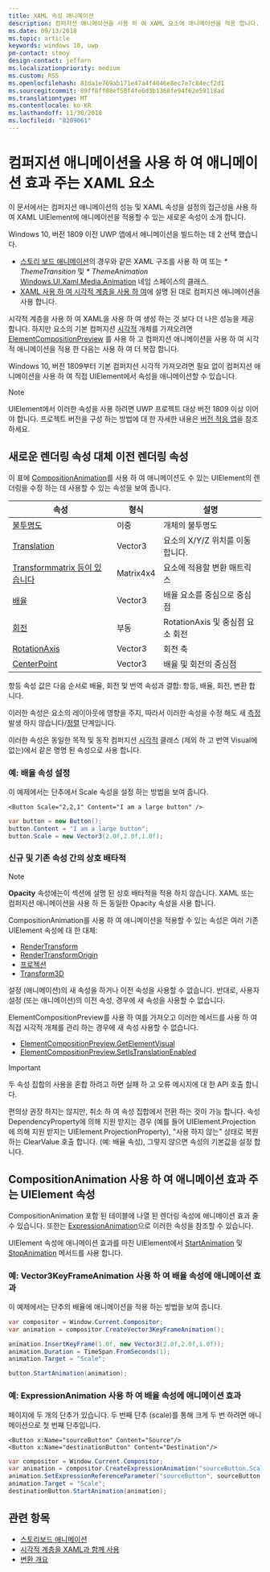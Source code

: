 ```yaml
---
title: XAML 속성 애니메이션
description: 컴퍼지션 애니메이션을 사용 하 여 XAML 요소에 애니메이션을 적용 합니다.
ms.date: 09/13/2018
ms.topic: article
keywords: windows 10, uwp
pm-contact: stmoy
design-contact: jeffarn
ms.localizationpriority: medium
ms.custom: RS5
ms.openlocfilehash: 81da1e769ab171e47a4f4046e8ec7e7c84ecf2d1
ms.sourcegitcommit: 89ff8ff88ef58f4fe6d3b1368fe94f62e59118ad
ms.translationtype: MT
ms.contentlocale: ko-KR
ms.lasthandoff: 11/30/2018
ms.locfileid: "8209061"
---
```

# <a name="animating-xaml-elements-with-composition-animations"></a>컴퍼지션 애니메이션을 사용 하 여 애니메이션 효과 주는 XAML 요소

이 문서에서는 컴퍼지션 애니메이션의 성능 및 XAML 속성을 설정의 접근성을 사용 하 여 XAML UIElement에 애니메이션을 적용할 수 있는 새로운 속성이 소개 합니다.

Windows 10, 버전 1809 이전 UWP 앱에서 애니메이션을 빌드하는 데 2 선택 했습니다.

- [스토리 보드 애니메이션](storyboarded-animations.md)의 경우와 같은 XAML 구조를 사용 하 여 또는 _* ThemeTransition_ 및 _* ThemeAnimation_ [Windows.UI.Xaml.Media.Animation](/uwp/api/windows.ui.xaml.media.animation) 네임 스페이스의 클래스.
- [XAML 사용 하 여 시각적 계층을 사용 하 여](../../composition/using-the-visual-layer-with-xaml.md)에 설명 된 대로 컴퍼지션 애니메이션을 사용 합니다.

시각적 계층을 사용 하 여 XAML을 사용 하 여 생성 하는 것 보다 더 나은 성능을 제공 합니다. 하지만 요소의 기본 컴퍼지션 [시각적](/uwp/api/windows.ui.composition.visual) 개체를 가져오려면 [ElementCompositionPreview](/uwp/api/Windows.UI.Xaml.Hosting.ElementCompositionPreview) 를 사용 하 고 컴퍼지션 애니메이션을 사용 하 여 시각적 애니메이션을 적용 한 다음는 사용 하 여 더 복잡 합니다.

Windows 10, 버전 1809부터 기본 컴퍼지션 시각적 가져오려면 필요 없이 컴퍼지션 애니메이션을 사용 하 여 직접 UIElement에서 속성을 애니메이션할 수 있습니다.

> [!NOTE]
> UIElement에서 이러한 속성을 사용 하려면 UWP 프로젝트 대상 버전 1809 이상 이어야 합니다. 프로젝트 버전을 구성 하는 방법에 대 한 자세한 내용은 [버전 적응 앱](../../debug-test-perf/version-adaptive-apps.md)을 참조 하세요.

## <a name="new-rendering-properties-replace-old-rendering-properties"></a>새로운 렌더링 속성 대체 이전 렌더링 속성

이 표에 [CompositionAnimation](/uwp/api/windows.ui.composition.compositionanimation)를 사용 하 여 애니메이션도 수 있는 UIElement의 렌더링을 수정 하는 데 사용할 수 있는 속성을 보여 줍니다.

| 속성 | 형식 | 설명 |
| -- | -- | -- |
| [불투명도](/uwp/api/windows.ui.xaml.uielement.opacity) | 이중 | 개체의 불투명도 |
| [Translation](/uwp/api/windows.ui.xaml.uielement.translation) | Vector3 | 요소의 X/Y/Z 위치를 이동 합니다. |
| [Transformmatrix 등이 있습니다](/uwp/api/windows.ui.xaml.uielement.transformmatrix) | Matrix4x4 | 요소에 적용할 변환 매트릭스 |
| [배율](/uwp/api/windows.ui.xaml.uielement.scale) | Vector3 | 배율 요소를 중심으로 중심점 |
| [회전](/uwp/api/windows.ui.xaml.uielement.rotation) | 부동 | RotationAxis 및 중심점 요소 회전 |
| [RotationAxis](/uwp/api/windows.ui.xaml.uielement.rotationaxis) | Vector3 | 회전 축 |
| [CenterPoint](/uwp/api/windows.ui.xaml.uielement.centerpoint) | Vector3 | 배율 및 회전의 중심점 |

항등 속성 값은 다음 순서로 배율, 회전 및 번역 속성과 결합: 항등, 배율, 회전, 변환 합니다.

이러한 속성은 요소의 레이아웃에 영향을 주지, 따라서 이러한 속성을 수정 해도 새 [측정](/uwp/api/windows.ui.xaml.uielement.measure)발생 하지 않습니다/[정렬](/uwp/api/windows.ui.xaml.uielement.arrange) 단계입니다.

이러한 속성은 동일한 목적 및 동작 컴퍼지션 [시각적](/uwp/api/windows.ui.composition.visual) 클래스 (제외 하 고 번역 Visual에 없는)에서 같은 명명 된 속성으로 사용 합니다.

### <a name="example-setting-the-scale-property"></a>예: 배율 속성 설정

이 예제에서는 단추에서 Scale 속성을 설정 하는 방법을 보여 줍니다.

```xaml
<Button Scale="2,2,1" Content="I am a large button" />
```

```csharp
var button = new Button();
button.Content = "I am a large button";
button.Scale = new Vector3(2.0f,2.0f,1.0f);
```

### <a name="mutual-exclusivity-between-new-and-old-properties"></a>신규 및 기존 속성 간의 상호 배타적

> [!NOTE]
> **Opacity** 속성에는이 섹션에 설명 된 상호 배타적을 적용 하지 않습니다. XAML 또는 컴퍼지션 애니메이션을 사용 하 든 동일한 Opacity 속성을 사용 합니다.

CompositionAnimation를 사용 하 여 애니메이션을 적용할 수 있는 속성은 여러 기존 UIElement 속성에 대 한 대체:

- [RenderTransform](/uwp/api/windows.ui.xaml.uielement.rendertransform)
- [RenderTransformOrigin](/uwp/api/windows.ui.xaml.uielement.rendertransformorigin)
- [프로젝션](/uwp/api/windows.ui.xaml.uielement.projection)
- [Transform3D](/uwp/api/windows.ui.xaml.uielement.transform3d)

설정 (애니메이션)의 새 속성을 하거나 이전 속성을 사용할 수 없습니다. 반대로, 사용자 설정 (또는 애니메이션)의 이전 속성, 경우에 새 속성을 사용할 수 없습니다.

ElementCompositionPreview를 사용 하 여를 가져오고 이러한 메서드를 사용 하 여 직접 시각적 개체를 관리 하는 경우에 새 속성 사용할 수 없습니다.

- [ElementCompositionPreview.GetElementVisual](/uwp/api/windows.ui.xaml.hosting.elementcompositionpreview.getelementvisual)
- [ElementCompositionPreview.SetIsTranslationEnabled](/uwp/api/windows.ui.xaml.hosting.elementcompositionpreview.setistranslationenabled)

> [!IMPORTANT]
> 두 속성 집합의 사용을 혼합 하려고 하면 실패 하 고 오류 메시지에 대 한 API 호출 합니다.

편의상 권장 하지는 않지만, 취소 하 여 속성 집합에서 전환 하는 것이 가능 합니다. 속성 DependencyProperty에 의해 지원 받지는 경우 (예를 들어 UIElement.Projection에 의해 지원 받지는 UIElement.ProjectionProperty), "사용 하지 않는" 상태로 복원 하는 ClearValue 호출 합니다. (예: 배율 속성), 그렇지 않으면 속성의 기본값을 설정 합니다.

## <a name="animating-uielement-properties-with-compositionanimation"></a>CompositionAnimation 사용 하 여 애니메이션 효과 주는 UIElement 속성

CompositionAnimation 포함 된 테이블에 나열 된 렌더링 속성에 애니메이션 효과 줄 수 있습니다. 또한는 [ExpressionAnimation](/uwp/api/windows.ui.composition.expressionanimation)으로 이러한 속성을 참조할 수 있습니다.

UIElement 속성에 애니메이션 효과를 마친 UIElement에서 [StartAnimation](/uwp/api/windows.ui.xaml.uielement.startanimation) 및 [StopAnimation](/uwp/api/windows.ui.xaml.uielement.stopanimation) 메서드를 사용 합니다.

### <a name="example-animating-the-scale-property-with-a-vector3keyframeanimation"></a>예: Vector3KeyFrameAnimation 사용 하 여 배율 속성에 애니메이션 효과

이 예제에서는 단추의 배율에 애니메이션을 적용 하는 방법을 보여 줍니다.

```csharp
var compositor = Window.Current.Compositor;
var animation = compositor.CreateVector3KeyFrameAnimation();

animation.InsertKeyFrame(1.0f, new Vector3(2.0f,2.0f,1.0f));
animation.Duration = TimeSpan.FromSeconds(1);
animation.Target = "Scale";

button.StartAnimation(animation);
```

### <a name="example-animating-the-scale-property-with-an-expressionanimation"></a>예: ExpressionAnimation 사용 하 여 배율 속성에 애니메이션 효과

페이지에 두 개의 단추가 있습니다. 두 번째 단추 (scale)를 통해 크게 두 번 하려면 애니메이션으로 첫 번째 단추입니다.

```xaml
<Button x:Name="sourceButton" Content="Source"/>
<Button x:Name="destinationButton" Content="Destination"/>
```

```csharp
var compositor = Window.Current.Compositor;
var animation = compositor.CreateExpressionAnimation("sourceButton.Scale*2");
animation.SetExpressionReferenceParameter("sourceButton", sourceButton);
animation.Target = "Scale";
destinationButton.StartAnimation(animation);
```

## <a name="related-topics"></a>관련 항목

- [스토리보드 애니메이션](storyboarded-animations.md)
- [시각적 계층을 XAML과 함께 사용](../../composition/using-the-visual-layer-with-xaml.md)
- [변환 개요](../layout/transforms.md)
